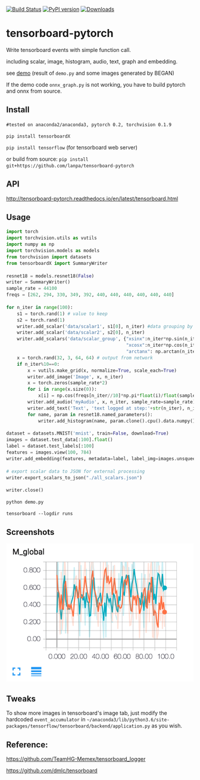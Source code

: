 [![Build Status](https://travis-ci.org/lanpa/tensorboard-pytorch.svg?branch=master)](https://travis-ci.org/lanpa/tensorboard-pytorch)
[![PyPI version](https://badge.fury.io/py/tensorboardX.svg)](https://badge.fury.io/py/tensorboardX)
[![Downloads](https://img.shields.io/badge/pip--downloads-5K+-brightgreen.svg)](https://bigquery.cloud.google.com/savedquery/966219917372:edb59a0d70c54eb687ab2a9417a778ee)
# tensorboard-pytorch

Write tensorboard events with simple function call.

including scalar, image, histogram, audio, text, graph and embedding.

see [demo](http:35.197.26.245:6006) (result of `demo.py` and some images generated by BEGAN)

If the demo code `onnx_graph.py` is not working, you have to build pytorch and onnx from source.

## Install

`#tested on anaconda2/anaconda3, pytorch 0.2, torchvision 0.1.9`

`pip install tensorboardX`

`pip install tensorflow` (for tensorboard web server)

or build from source:
`pip install git+https://github.com/lanpa/tensorboard-pytorch`

## API
http://tensorboard-pytorch.readthedocs.io/en/latest/tensorboard.html

## Usage
```python
import torch
import torchvision.utils as vutils
import numpy as np
import torchvision.models as models
from torchvision import datasets
from tensorboardX import SummaryWriter

resnet18 = models.resnet18(False)
writer = SummaryWriter()
sample_rate = 44100
freqs = [262, 294, 330, 349, 392, 440, 440, 440, 440, 440, 440]

for n_iter in range(100):
    s1 = torch.rand(1) # value to keep
    s2 = torch.rand(1)
    writer.add_scalar('data/scalar1', s1[0], n_iter) #data grouping by `slash`
    writer.add_scalar('data/scalar2', s2[0], n_iter)
    writer.add_scalars('data/scalar_group', {"xsinx":n_iter*np.sin(n_iter),
                                             "xcosx":n_iter*np.cos(n_iter),
                                             "arctanx": np.arctan(n_iter)}, n_iter)
    x = torch.rand(32, 3, 64, 64) # output from network
    if n_iter%10==0:
        x = vutils.make_grid(x, normalize=True, scale_each=True)
        writer.add_image('Image', x, n_iter)
        x = torch.zeros(sample_rate*2)
        for i in range(x.size(0)):
            x[i] = np.cos(freqs[n_iter//10]*np.pi*float(i)/float(sample_rate)) # sound amplitude should in [-1, 1]
        writer.add_audio('myAudio', x, n_iter, sample_rate=sample_rate)
        writer.add_text('Text', 'text logged at step:'+str(n_iter), n_iter)
        for name, param in resnet18.named_parameters():
            writer.add_histogram(name, param.clone().cpu().data.numpy(), n_iter)

dataset = datasets.MNIST('mnist', train=False, download=True)
images = dataset.test_data[:100].float()
label = dataset.test_labels[:100]
features = images.view(100, 784)
writer.add_embedding(features, metadata=label, label_img=images.unsqueeze(1))

# export scalar data to JSON for external processing
writer.export_scalars_to_json("./all_scalars.json")

writer.close()
```

`python demo.py`

`tensorboard --logdir runs`

## Screenshots
<img src="screenshots/Demo.gif">


## Tweaks
To show more images in tensorboard's image tab, just
modify the hardcoded `event_accumulator` in
`~/anaconda3/lib/python3.6/site-packages/tensorflow/tensorboard/backend/application.py`
as you wish.

## Reference:

https://github.com/TeamHG-Memex/tensorboard_logger

https://github.com/dmlc/tensorboard

